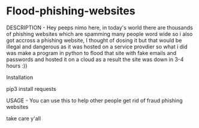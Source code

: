 # Flood-phishing-websites
DESCRIPTION - Hey peeps nimo here, in today's world there are thousands of phishing websites which are spamming many people word wide so i also got accross a phishing website, I thought of dosing it but that would be illegal and dangerous as it was hosted on a service provdier so what i did was make a program in python to flood that site with fake emails and passwords and hosted it on a cloud as a result the site was down in 3-4 hours :))

Installation

pip3 install requests


USAGE - You can use this to help other people get rid of fraud phishing websites

take care y'all 
